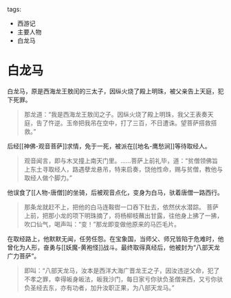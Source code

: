 tags:
  - 西游记
  - 主要人物
  - 白龙马

# 白龙马

白龙马，原是西海龙王敖闰的三太子，因纵火烧了殿上明珠，被父亲告上天庭，犯下死罪。

> 那龙道：“我是西海龙王敖闰之子。因纵火烧了殿上明珠，我父王表奏天庭，告了忤逆。玉帝把我吊在空中，打了三百，不日遭诛。望菩萨搭救搭救。”

后经[[神佛-观音菩萨]]求情，免于一死，被派在[[地名-鹰愁涧]]等待取经人。

> 观音闻言，即与木叉撞上南天门里。……菩萨上前礼毕，道：“贫僧领佛旨上东土寻取经人，路遇孽龙悬吊，特来启奏，饶他性命，赐与贫僧，教他与取经人做个脚力。”

他误食了[[人物-唐僧]]的坐骑，后被观音点化，变身为白马，驮着唐僧一路西行。

> 那条龙就赶不上，把他的白马连鞍辔一口吞下肚去，依然伏水潜踪。
> 菩萨上前，把那小龙的项下明珠摘了，将杨柳枝蘸出甘露，往他身上拂了一拂，吹口仙气，喝声叫：“变！”那龙即变做他原来的马匹毛片。

在取经路上，他默默无闻，任劳任怨。在宝象国，当师父、师兄皆陷于危难时，他曾化为人形，奋勇与[[妖魔-黄袍怪]]战斗。最终取得真经后，他被封为“八部天龙广力菩萨”。

> 即叫：“八部天龙马，汝本是西洋大海广晋龙王之子，因汝违逆父命，犯了不孝之罪，幸得皈身皈法，皈我沙门，每日家亏你驮负圣僧来西，又亏你驮负圣经去东，亦有功者，加升汝职正果，为八部天龙马。”
